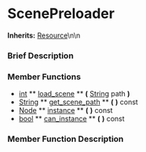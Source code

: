 #  ScenePreloader  
**Inherits:** [Resource](class_resource)\\n\\n
###  Brief Description  


###  Member Functions 
  * [int](class_int)  ** [load_scene](#load_scene) **  **(** [String](class_string) path  **)**
  * [String](class_string)  ** [get_scene_path](#get_scene_path) **  **(** **)** const
  * [Node](class_node)  ** [instance](#instance) **  **(** **)** const
  * [bool](class_bool)  ** [can_instance](#can_instance) **  **(** **)** const

###  Member Function Description  
